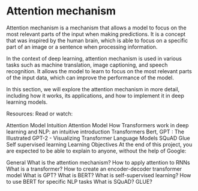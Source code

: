 # Attention mechanism

Attention mechanism is a mechanism that allows a model to focus on the most relevant parts of the input when making predictions. It is a concept that was inspired by the human brain, which is able to focus on a specific part of an image or a sentence when processing information.

In the context of deep learning, attention mechanism is used in various tasks such as machine translation, image captioning, and speech recognition. It allows the model to learn to focus on the most relevant parts of the input data, which can improve the performance of the model.

In this section, we will explore the attention mechanism in more detail, including how it works, its applications, and how to implement it in deep learning models.

Resources:
Read or watch:

Attention Model Intuition
Attention Model
How Transformers work in deep learning and NLP: an intuitive introduction
Transformers
Bert, GPT : The Illustrated GPT-2 - Visualizing Transformer Language Models
SQuAD
Glue
Self supervised learning
Learning Objectives
At the end of this project, you are expected to be able to explain to anyone, without the help of Google:

General
What is the attention mechanism?
How to apply attention to RNNs
What is a transformer?
How to create an encoder-decoder transformer model
What is GPT?
What is BERT?
What is self-supervised learning?
How to use BERT for specific NLP tasks
What is SQuAD? GLUE?